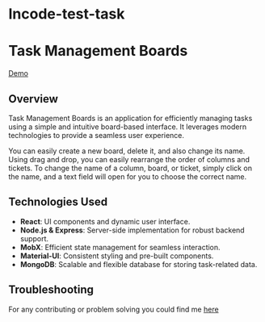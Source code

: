# Incode-test-task

# Task Management Boards
[Demo](https://kandio16.github.io/sombra-test-task/)


## Overview
Task Management Boards is an application for efficiently managing tasks using a simple and intuitive board-based interface. It leverages modern technologies to provide a seamless user experience.

You can easily create a new board, delete it, and also change its name.
Using drag and drop, you can easily rearrange the order of columns and tickets.
To change the name of a column, board, or ticket, simply click on the name, and a text field will open for you to choose the correct name.

## Technologies Used
- **React**: UI components and dynamic user interface.
- **Node.js & Express**: Server-side implementation for robust backend support.
- **MobX**: Efficient state management for seamless interaction.
- **Material-UI**: Consistent styling and pre-built components.
- **MongoDB**: Scalable and flexible database for storing task-related data.


## Troubleshooting

For any contributing or problem solving you could find me [here](https://t.me/olegkandiak)
